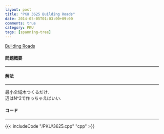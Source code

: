```yaml
---
layout: post
title: "PKU 3625 Building Roads"
date: 2014-05-05T01:03:00+09:00
comments: true
category: PKU
tags: [spanning-tree]
---
```


[Building Roads](http://poj.org/problem?id=3625)

#### 問題概要

****

#### 解法

****

最小全域木つくるだけ.  
辺はN^2で作っちゃえばいい.  

#### コード

****

{{< includeCode "/PKU/3625.cpp" "cpp" >}}

